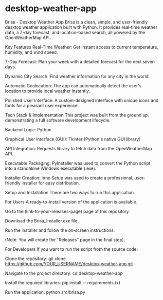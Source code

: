 # desktop-weather-app
Brisa - Desktop Weather App
Brisa is a clean, simple, and user-friendly desktop weather application built with Python. It provides real-time weather data, a 7-day forecast, and location-based search, all powered by the OpenWeatherMap API.

Key Features
Real-Time Weather: Get instant access to current temperature, humidity, and wind speed.

7-Day Forecast: Plan your week with a detailed forecast for the next seven days.

Dynamic City Search: Find weather information for any city in the world.

Automatic Geolocation: The app can automatically detect the user's location to provide local weather instantly.

Polished User Interface: A custom-designed interface with unique icons and fonts for a pleasant user experience.

Tech Stack & Implementation
This project was built from the ground up, demonstrating a full software development lifecycle.

Backend Logic: Python

Graphical User Interface (GUI): Tkinter (Python's native GUI library)

API Integration: Requests library to fetch data from the OpenWeatherMap API.

Executable Packaging: PyInstaller was used to convert the Python script into a standalone Windows executable (.exe).

Installer Creation: Inno Setup was used to create a professional, user-friendly installer for easy distribution.

Setup and Installation
There are two ways to run this application.

For Users
A ready-to-install version of the application is available.

Go to the (link-to-your-releases-page) page of this repository.

Download the Brisa_Installer.exe file.

Run the installer and follow the on-screen instructions.

(Note: You will create the "Releases" page in the final step).

For Developers
If you want to run the script from the source code:

Clone the repository: git clone https://github.com/YOUR_USERNAME/desktop-weather-app.git

Navigate to the project directory: cd desktop-weather-app

Install the required libraries: pip install -r requirements.txt

Run the application: python src/brisa.py
